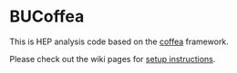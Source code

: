 # BUCoffea

This is HEP analysis code based on the [coffea](https://github.com/CoffeaTeam/coffea) framework.

Please check out the wiki pages for [setup instructions](https://github.com/bu-cms/bucoffea/wiki/Setting-up-and-running-the-code).
